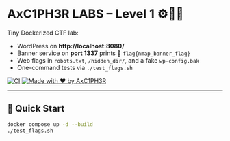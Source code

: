 # AxC1PH3R LABS – Level 1 ⚙️🕵️‍♂️

Tiny Dockerized CTF lab:
- WordPress on **http://localhost:8080/**
- Banner service on **port 1337** prints 🚩 `flag{nmap_banner_flag}`
- Web flags in `robots.txt`, `/hidden_dir/`, and a fake `wp-config.bak`
- One-command tests via `./test_flags.sh`

[![CI](https://img.shields.io/badge/build-docker-blue)](#)
[![Made with ❤️ by AxC1PH3R](https://img.shields.io/badge/made%20by-AxC1PH3R-purple)](#)

---

## 🚀 Quick Start

```bash
docker compose up -d --build
./test_flags.sh
